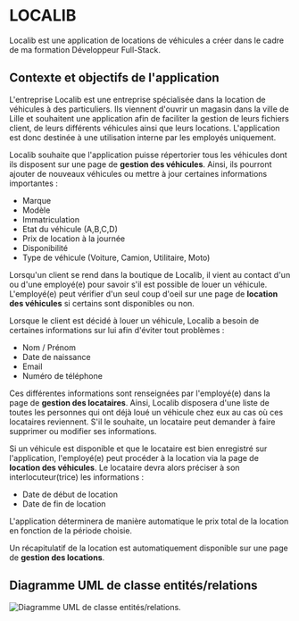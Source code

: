 # LOCALIB

Localib est une application de locations de véhicules a créer dans le cadre de ma formation Développeur Full-Stack.

## Contexte et objectifs de l'application

L'entreprise Localib est une entreprise spécialisée dans la location de véhicules à des particuliers. Ils viennent d'ouvrir un magasin dans la ville de Lille et souhaitent une application afin de faciliter la gestion de leurs fichiers client, de leurs différents véhicules ainsi que leurs locations. L'application est donc destinée à une utilisation interne par les employés uniquement.

Localib souhaite que l'application puisse répertorier tous les véhicules dont ils disposent sur une page de **gestion des véhicules**. Ainsi, ils pourront ajouter de nouveaux véhicules ou mettre à jour certaines informations importantes :
- Marque
- Modèle
- Immatriculation
- Etat du véhicule (A,B,C,D)
- Prix de location à la journée
- Disponibilité
- Type de véhicule (Voiture, Camion, Utilitaire, Moto)

Lorsqu'un client se rend dans la boutique de Localib, il vient au contact d'un ou d'une employé(e) pour savoir s'il est possible de louer un véhicule. L'employé(e) peut vérifier d'un seul coup d'oeil sur une page de **location des véhicules** si certains sont disponibles ou non.

Lorsque le client est décidé à louer un véhicule, Localib a besoin de certaines informations sur lui afin d'éviter tout problèmes :

- Nom / Prénom
- Date de naissance
- Email
- Numéro de téléphone

Ces différentes informations sont renseignées par l'employé(e) dans la page de **gestion des locataires**. Ainsi, Localib disposera d'une liste de toutes les personnes qui ont déjà loué un véhicule chez eux au cas où ces locataires reviennent. S'il le souhaite, un locataire peut demander à faire supprimer ou modifier ses informations.

Si un véhicule est disponible et que le locataire est bien enregistré sur l'application, l'employé(e) peut procéder à la location via la page de **location des véhicules**. Le locataire devra alors préciser à son interlocuteur(trice) les informations :
- Date de début de location
- Date de fin de location

L'application déterminera de manière automatique le prix total de la location en fonction de la période choisie.

Un récapitulatif de la location est automatiquement disponible sur une page de **gestion des locations**.


## Diagramme UML de classe entités/relations 

![Diagramme UML de classe entités/relations ](/chemin/access/image.jpg).